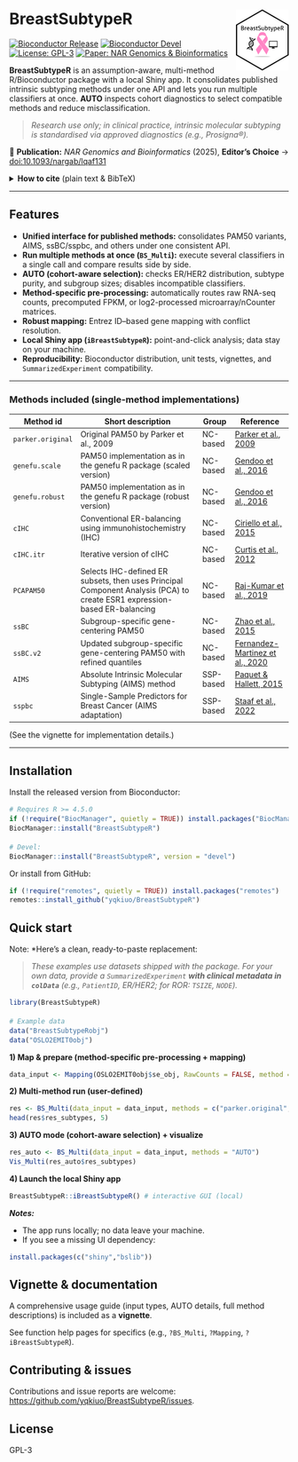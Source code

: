 # BreastSubtypeR <a href='https://github.com/JohanHartmanGroupBioteam/BreastSubtypeR'><img src="inst/ShinyBreastSubtypeR/logo.svg" alt="BreastSubtypeR logo" align="right" height="110"/></a>

<!-- badges: start -->
[![Bioconductor Release](https://bioconductor.org/shields/years-in-bioc/BreastSubtypeR.svg)](https://bioconductor.org/packages/BreastSubtypeR)
[![Bioconductor Devel](https://bioconductor.org/shields/build/devel/bioc/BreastSubtypeR.svg)](https://bioconductor.org/packages/devel/bioc/html/BreastSubtypeR.html)
[![License: GPL-3](https://img.shields.io/badge/license-GPL--3-blue.svg)](https://opensource.org/licenses/GPL-3.0)
[![Paper: NAR Genomics & Bioinformatics](https://img.shields.io/badge/Paper-NAR%20Genomics%20%26%20Bioinformatics-0a7)](https://doi.org/10.1093/nargab/lqaf131)
<!-- badges: end -->

**BreastSubtypeR** is an assumption-aware, multi-method R/Bioconductor package with a local Shiny app.
It consolidates published intrinsic subtyping methods under one API and lets you run multiple classifiers at once.
**AUTO** inspects cohort diagnostics to select compatible methods and reduce misclassification.

> *Research use only; in clinical practice, intrinsic molecular subtyping is standardised via approved diagnostics (e.g., Prosigna®).*

📄 **Publication:** *NAR Genomics and Bioinformatics* (2025), **Editor’s Choice** → [doi:10.1093/nargab/lqaf131](https://doi.org/10.1093/nargab/lqaf131)

<details>
<summary><strong>How to cite</strong> (plain text &amp; BibTeX)</summary>

**Plain text**

Yang Q, Hartman J, Sifakis EG. BreastSubtypeR: a unified R/Bioconductor package for intrinsic molecular subtyping in breast cancer research. *NAR Genomics and Bioinformatics*. 2025. https://doi.org/10.1093/nargab/lqaf131

**BibTeX**
```bibtex
@article{Yang2025BreastSubtypeR,
  author  = {Yang, Qiao and Hartman, Johan and Sifakis, Emmanouil G.},
  title   = {BreastSubtypeR: a unified R/Bioconductor package for intrinsic molecular subtyping in breast cancer research},
  journal = {NAR Genomics and Bioinformatics},
  year    = {2025},
  doi     = {10.1093/nargab/lqaf131},
  url     = {https://doi.org/10.1093/nargab/lqaf131}
}
```
</details>

------------------------------------------------------------------------

## Features

- **Unified interface for published methods:** consolidates PAM50 variants, AIMS, ssBC/sspbc, and others under one consistent API.
- **Run multiple methods at once (`BS_Multi`):** execute several classifiers in a single call and compare results side by side.
- **AUTO (cohort-aware selection):** checks ER/HER2 distribution, subtype purity, and subgroup sizes; disables incompatible classifiers.
- **Method-specific pre-processing:** automatically routes raw RNA-seq counts, precomputed FPKM, or log2-processed microarray/nCounter matrices.
- **Robust mapping:** Entrez ID–based gene mapping with conflict resolution.
- **Local Shiny app (`iBreastSubtypeR`):** point-and-click analysis; data stay on your machine.
- **Reproducibility:** Bioconductor distribution, unit tests, vignettes, and `SummarizedExperiment` compatibility.

------------------------------------------------------------------------

### Methods included (single-method implementations)

| **Method id** | **Short description** | **Group** | **Reference** |
|------------------|-------------------|------------------|------------------|
| `parker.original` | Original PAM50 by Parker et al., 2009 | NC-based | [Parker et al., 2009](https://doi.org/10.1200/JCO.2008.18.1370) |
| `genefu.scale` | PAM50 implementation as in the genefu R package (scaled version) | NC-based | [Gendoo et al., 2016](https://doi.org/10.1093/bioinformatics/btv693) |
| `genefu.robust` | PAM50 implementation as in the genefu R package (robust version) | NC-based | [Gendoo et al., 2016](https://doi.org/10.1093/bioinformatics/btv693) |
| `cIHC` | Conventional ER-balancing using immunohistochemistry (IHC) | NC-based | [Ciriello et al., 2015](https://doi.org/10.1016/j.cell.2015.09.033) |
| `cIHC.itr` | Iterative version of cIHC | NC-based | [Curtis et al., 2012](https://doi.org/10.1038/nature10983) |
| `PCAPAM50` | Selects IHC-defined ER subsets, then uses Principal Component Analysis (PCA) to create ESR1 expression-based ER-balancing | NC-based | [Raj-Kumar et al., 2019](https://doi.org/10.1038/s41598-019-44339-4) |
| `ssBC` | Subgroup-specific gene-centering PAM50 | NC-based | [Zhao et al., 2015](https://doi.org/10.1186/s13058-015-0520-4) |
| `ssBC.v2` | Updated subgroup-specific gene-centering PAM50 with refined quantiles | NC-based | [Fernandez-Martinez et al., 2020](https://doi.org/10.1200/JCO.20.01276) |
| `AIMS` | Absolute Intrinsic Molecular Subtyping (AIMS) method | SSP-based | [Paquet & Hallett, 2015](https://doi.org/10.1093/jnci/dju357) |
| `sspbc` | Single-Sample Predictors for Breast Cancer (AIMS adaptation) | SSP-based | [Staaf et al., 2022](https://doi.org/10.1038/s41523-022-00465-3) |

(See the vignette for implementation details.)

------------------------------------------------------------------------

## Installation

Install the released version from Bioconductor:

``` r
# Requires R >= 4.5.0
if (!require("BiocManager", quietly = TRUE)) install.packages("BiocManager")
BiocManager::install("BreastSubtypeR")

# Devel:
BiocManager::install("BreastSubtypeR", version = "devel")
```

Or install from GitHub:

``` r
if (!require("remotes", quietly = TRUE)) install.packages("remotes")
remotes::install_github("yqkiuo/BreastSubtypeR")
```

## Quick start

Note: *Here’s a clean, ready-to-paste replacement:

> *These examples use datasets shipped with the package. For your own data, provide a `SummarizedExperiment` **with clinical metadata in `colData`** (e.g., `PatientID`, ER/HER2; for ROR: `TSIZE`, `NODE`).*

``` r
library(BreastSubtypeR)

# Example data
data("BreastSubtypeRobj")
data("OSLO2EMIT0obj")
```

**1) Map & prepare (method-specific pre-processing + mapping)**

``` r
data_input <- Mapping(OSLO2EMIT0obj$se_obj, RawCounts = FALSE, method = "max", impute = TRUE)
```

**2) Multi-method run (user-defined)**

``` r
res <- BS_Multi(data_input = data_input, methods = c("parker.original","PCAPAM50","sspbc"))
head(res$res_subtypes, 5)
```

**3) AUTO mode (cohort-aware selection) + visualize**

``` r
res_auto <- BS_Multi(data_input = data_input, methods = "AUTO")
Vis_Multi(res_auto$res_subtypes)
```

**4) Launch the local Shiny app**

``` r
BreastSubtypeR::iBreastSubtypeR() # interactive GUI (local)
```
***Notes:***
-   The app runs locally; no data leave your machine.
-   If you see a missing UI dependency:

``` r
install.packages(c("shiny","bslib"))
```

## Vignette & documentation

A comprehensive usage guide (input types, AUTO details, full method descriptions) is included as a **vignette**.

See function help pages for specifics (e.g., `?BS_Multi`, `?Mapping`, `?iBreastSubtypeR`).

## Contributing & issues

Contributions and issue reports are welcome: <https://github.com/yqkiuo/BreastSubtypeR/issues>.

## License

GPL-3
